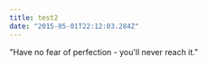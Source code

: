 ```yaml
---
title: test2
date: "2015-05-01T22:12:03.284Z"
---
```


"Have no fear of perfection - you'll never reach it."
